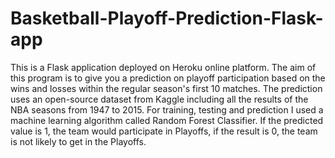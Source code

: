 # Basketball-Playoff-Prediction-Flask-app
  This is a Flask application deployed on Heroku online platform.  The aim of this program is to give you a prediction on playoff participation based on the wins and losses within the regular season's first 10 matches.
  The prediction uses an open-source dataset from Kaggle including all the results of the NBA seasons from 1947 to 2015.
  For training, testing and prediction I used a machine learning algorithm called Random Forest Classifier.
  If the predicted value is 1, the team would participate in Playoffs, if the result is 0, the team is not likely to get in the Playoffs.
